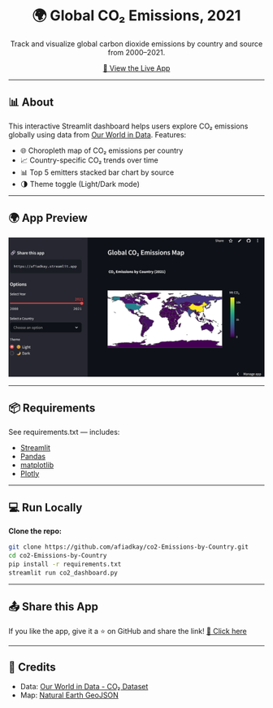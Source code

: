 <h1 align="center">🌍 Global CO₂ Emissions, 2021</h1>

<p align="center">
  Track and visualize global carbon dioxide emissions by country and source from 2000–2021.
</p>

<p align="center">
  <a href="https://afiadkay.streamlit.app" target="_blank">
    🔗 View the Live App
  </a>
</p>

---

## 📊 About

This interactive Streamlit dashboard helps users explore CO₂ emissions globally using data from [Our World in Data](https://github.com/owid/co2-data). Features:

- 🌐 Choropleth map of CO₂ emissions per country
- 📈 Country-specific CO₂ trends over time
- 📊 Top 5 emitters stacked bar chart by source
- 🌗 Theme toggle (Light/Dark mode)

---

## 🌍 App Preview

<p align="center">
  <img src="assets/screenshot.png" width="800" alt="CO₂ Emissions App Dashboard Screenshot">
</p>

---

## 📦 Requirements

See requirements.txt — includes:
- [Streamlit](https://streamlit.io/)
- [Pandas](https://pandas.pydata.org/)
- [matplotlib](https://matplotlib.org/)
- [Plotly](https://plotly.com/)

---

## 💻 Run Locally

**Clone the repo:**

```bash
git clone https://github.com/afiadkay/co2-Emissions-by-Country.git
cd co2-Emissions-by-Country
pip install -r requirements.txt
streamlit run co2_dashboard.py
```

---

## 📤 Share this App

If you like the app, give it a ⭐ on GitHub and share the link!
<a href="https://afiadkay.streamlit.app" >🔗 Click here</a> 

---

## 🙌 Credits

- Data: [Our World in Data - CO₂ Dataset](https://github.com/owid/co2-data)
- Map: [Natural Earth GeoJSON](https://github.com/johan/world.geo.json)